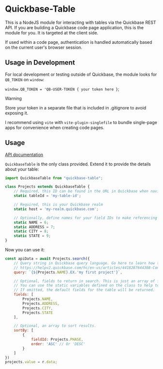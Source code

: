 # Quickbase-Table

This is a NodeJS module for interacting with tables via the Quickbase REST API. If you are building a Quickbase code page application, this is the module for you. It is targeted at the client side. 

If used within a code page, authentication is handled automatically based on the current user's browser session. 

## Usage in Development
For local development or testing outside of Quickbase, the module looks for `QB_TOKEN` on `window`:

`window.QB_TOKEN = 'QB-USER-TOKEN { your token here }`;

> [!WARNING]
> Store your token in a separate file that is included in .gitignore to avoid exposing it.

I recommend using `vite` with `vite-plugin-singlefile` to bundle single-page apps for convenience when creating code pages.

## Usage

[API documentation](src/API.md)

`QuickbaseTable` is the only class provided. Extend it to provide the details about your table:
```javascript
import QuickbaseTable from "quickbase-table";

class Projects extends QuickbaseTable {
    // Required, this ID can be found in the URL in Quickbase when navigating to the table
    static tableId = 'my-table-id';

    // Required, this is your Quickbase realm
    static host = 'my-realm.quickbase.com';

    // Optionally, define names for your field IDs to make referencing them easier.
    static NAME = 6;
    static ADDRESS = 7;
    static CITY = 8;
    static STATE = 9;
}
```

Now you can use it:
```javascript
const apiData = await Projects.search({
    // Query string in Quickbase query language. Go here to learn how to write these:
    // https://helpv2.quickbase.com/hc/en-us/articles/4418287644308-Components-of-a-Query
    query: `{${Projects.NAME}.EX.'my first project'}`,

    // Optional, fields to return in search. This is just an array of field ID integers.
    // You can use the static variables defined on the class to help to remember the fields.
    // If omitted, the default fields for the table will be returned. 
    fields: [
        Projects.NAME,
        Projects.ADDRESS,
        Projects.CITY,
        Projects.STATE
    ],

    // Optional, an array to sort results. 
    sortBy: [
        {
            fieldId: Projects.PHASE,
            order: 'ASC' // Or 'DESC'
        }
    ]
})
projects.value = r.data;
```
